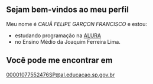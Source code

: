 ## Sejam bem-vindos ao meu perfil

Meu nome é _CAUÃ FELIPE GARÇON FRANCISCO_ e estou:
- estudando programação na [ALURA](www.alurastart.com.br)
- no Ensino Médio da Joaquim Ferreira Lima.

## Você pode me encontrar em
00001077552476SP@al.educacao.sp.gov.br

![]()
